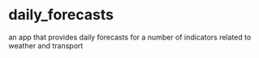 # daily_forecasts
an app that provides daily forecasts for a number of indicators related to weather and transport
